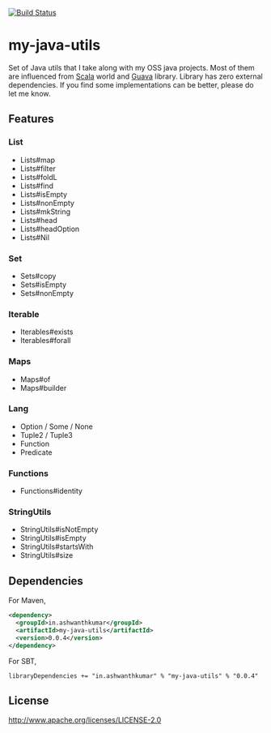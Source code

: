 [![Build Status](https://snap-ci.com/ashwanthkumar/my-java-utils/branch/master/build_image)](https://snap-ci.com/ashwanthkumar/my-java-utils/branch/master)

# my-java-utils
Set of Java utils that I take along with my OSS java projects. Most of them are influenced from [Scala](http://scala-lang.org/) world and [Guava](https://github.com/google/guava) library. Library has zero external dependencies. If you find some implementations can be better, please do let me know.

## Features
### List
- Lists#map
- Lists#filter
- Lists#foldL
- Lists#find
- Lists#isEmpty
- Lists#nonEmpty
- Lists#mkString
- Lists#head
- Lists#headOption
- Lists#Nil

### Set
- Sets#copy
- Sets#isEmpty
- Sets#nonEmpty

### Iterable
- Iterables#exists
- Iterables#forall

### Maps
- Maps#of
- Maps#builder

### Lang
- Option / Some / None
- Tuple2 / Tuple3
- Function
- Predicate

### Functions
- Functions#identity

### StringUtils
- StringUtils#isNotEmpty
- StringUtils#isEmpty
- StringUtils#startsWith
- StringUtils#size

## Dependencies

For Maven,
```xml
<dependency>
  <groupId>in.ashwanthkumar</groupId>
  <artifactId>my-java-utils</artifactId>
  <version>0.0.4</version>
</dependency>
```

For SBT,
```
libraryDependencies += "in.ashwanthkumar" % "my-java-utils" % "0.0.4"
```

## License
http://www.apache.org/licenses/LICENSE-2.0
